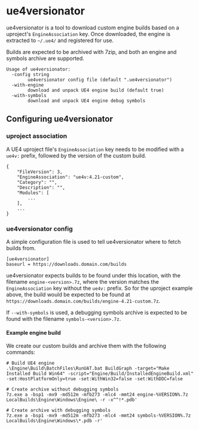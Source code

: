 # ue4versionator

ue4versionator is a tool to download custom engine builds based on a uproject's
`EngineAssociation` key. Once downloaded, the engine is extracted to `~/.ue4/`
and registered for use.

Builds are expected to be archived with 7zip, and both an engine and symbols
archive are supported.

```
Usage of ue4versionator:
  -config string
        ue4versionator config file (default ".ue4versionator")
  -with-engine
        download and unpack UE4 engine build (default true)
  -with-symbols
        download and unpack UE4 engine debug symbols
```

## Configuring ue4versionator

### uproject association

A UE4 uproject file's `EngineAssociation` key needs to be modified with a
`ue4v:` prefix, followed by the version of the custom build.

```
{
    "FileVersion": 3,
    "EngineAssociation": "ue4v:4.21-custom",
    "Category": "",
    "Description": "",
    "Modules": [
        ...
    ],
    ...
}
```

### ue4versionator config

A simple configuration file is used to tell ue4versionator where to fetch builds
from.

```
[ue4versionator]
baseurl = https://downloads.domain.com/builds
```

ue4versionator expects builds to be found under this location, with the
filename `engine-<version>.7z`, where the version matches the
`EngineAssociation` key without the `ue4v:` prefix. So for the
uproject example above, the build would be expected to be found at
`https://downloads.domain.com/builds/engine-4.21-custom.7z`.

If `--with-symbols` is used, a debugging symbols archive is expected to be
found with the filename `symbols-<version>.7z`.

#### Example engine build
We create our custom builds and archive them with the following commands:

```
# Build UE4 engine
.\Engine\Build\BatchFiles\RunUAT.bat BuildGraph -target="Make Installed Build Win64" -script="Engine/Build/InstalledEngineBuild.xml" -set:HostPlatformOnly=true -set:WithWin32=false -set:WithDDC=false

# Create archive without debugging symbols
7z.exe a -bsp1 -mx9 -md512m -mfb273 -mlc4 -mmt24 engine-%VERSION%.7z LocalBuilds\Engine\Windows\Engine\ -r -x^^!*.pdb'

# Create archive with debugging symbols
7z.exe a -bsp1 -mx9 -md512m -mfb273 -mlc4 -mmt24 symbols-%VERSION%.7z LocalBuilds\Engine\Windows\*.pdb -r'
```